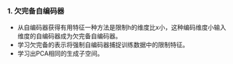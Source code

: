 
### 1. 欠完备自编码器

* 从自编码器获得有用特征一种方法是限制h的维度比x小，这种编码维度小输入维度的自编码器成为欠完备自编码器。
* 学习欠完备的表示将强制自编码器捕捉训练数据中的限制特征。
* 学习出PCA相同的生成子空间。
